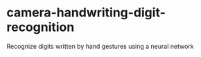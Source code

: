 # camera-handwriting-digit-recognition
Recognize digits written by hand gestures using a neural network
